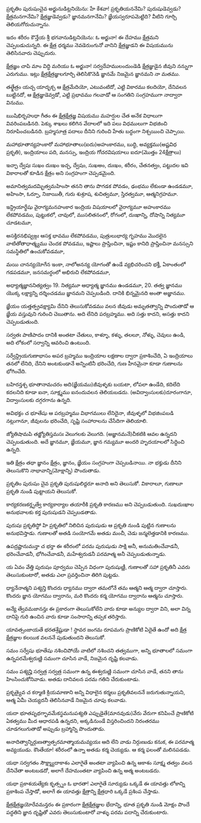 ప్రకృతిం పురుషంచైవ
అర్జునుడిట్లనియెను: హే కేశవా! ప్రకృతియననేమి? పురుషుడెవ్వడు? క్షేత్రమనగానేమి? క్షేత్రజ్ఞుడెవ్వడు? జ్ఞానమనగానేమి? జ్ఞేయస్వరూపమెట్టిది? వీటిని గూర్చి తెలియగోరుచున్నాను.

ఇదం శరీరం కౌన్తేయ
శ్రీ భగవానుడిట్లనియెను: ఓ అర్జునా! ఈ దేహము క్షేత్రమని చెప్పబడుచున్నది. ఈ క్షేత్ర ధర్మము నెవడెరుంగునో వానిని క్షేత్రజ్ఞుడని ఈ విషయమును తెలిసినవారు చెప్పుదురు.

క్షేత్రజ్ఞం చాపి మాం విద్ధి
మరియు ఓ అర్జునా! సర్వదేహములందుండెడి క్షేత్రజ్ఞుడైన జీవుని నన్నుగా ఎరుగుము. ఇట్లు క్షేత్రక్షేత్రజ్ఞులగూర్చి తెలిసికొనెడి జ్ఞానమే నిజమైన జ్ఞానమని నా మతము.

తత్క్షేత్రం యచ్చ యాదృక్చ
ఆ క్షేత్రమేదియో, ఎటువంటిదో, ఎట్టి వికారము కలదియో, దేనివలన బుట్టినదో, ఆ క్షేత్రజ్ఞుడెవ్వడో, ఎట్టి ప్రభావము గలవాడో ఆ సంగతిని సంగ్రహముగా నాద్వారా వినుము.

ఋషిభిర్బహుధా గీతం
ఈ క్షేత్రక్షేత్రజ్ఞ విషయము మహర్షుల చేత అనేక విధాలుగా వివరింపబడినది. పెక్కు శాఖలు కలిగిన వేదాలలో ఇది పలు విధములుగా విభజించి నిరూపించబడినది. బ్రహ్మసూత్ర పదాలు దీనిని గురించి హేతు బద్ధంగా నిశ్చయించి చెప్పాయి.

మహాభూతాన్యహంకారో
మహాభూతాలు(ఐదు)అహంకారము, బుద్ధి, అవ్యక్తము(అష్టవిధ ప్రకృతి), ఇంద్రియాలు పది, మనస్సు, ఇంద్రియ గోచరవిషయాలు ఐదూ(మొత్తం 24క్షేత్రాలు)

ఇచ్ఛా ద్వేషః సుఖం దుఃఖం
ఇచ్చ, ద్వేషం, సుఖఅం, దుఃఖం, శరీరం, చేతనత్వం, పట్టుదల ఇవి వికారాలతో కూడిన క్షేత్రం అని సంగ్రహంగా చెప్పడమైంది.

అమానిత్వమదమ్భిత్వమహింసా
తనని తాను పొగడక పోవడం, ఢంభము లేకుండా ఉండడమూ, అహింసా, ఓర్పూ, నిజాయితీ, గురు శుశ్రూష, శుచిత్వమూ, స్తిరత్వమూ, ఆత్మనిగ్రహమూ.

ఇన్ద్రియార్థేషు వైరాగ్యమనహంకార
ఇంద్రియ విషయాలలో వైరాగ్యమూ అహంకారము లేకపోవడము, పుట్టుకలో, చావులో, ముసలితనంలో, రోగంలో, దుఃఖాన్ని, దోషాన్ని నిత్యమూ చూడటమూ,

అసక్తిరనభిష్వఙ్గః
ఆసక్త భావము లేకపోవడము, పుత్రులుభార్య గృహము మొదలైన వాటితోతాధాత్మ్యము చెందక పోవడము, ఇష్టాలు ప్రాప్తించినా, ఇష్టం కానిది ప్రాప్తించినా మనస్సుని సమస్థితిలో ఉంచుకోవడమూ,

మయి చానన్యయోగేన
ఇంకా, నాలోఅనన్య యోగంతో ఉండే వ్యభిచరించని భక్తీ, ఏకాంతంలో గడపడమూ, జనసమర్ధంలో అభిరుచి లేకపోవడమూ,

అధ్యాత్మజ్ఞాననిత్యత్వం
19. నిత్యమూ ఆధ్యాత్మ జ్ఞానము ఉండడమూ, 20. తత్వ జ్ఞానము యొక్క లక్ష్యాన్ని దర్శించడము జ్ఞానమని చెప్పబడింది. దానికి భిన్నమైనది అంతా అజ్ఞానము.

జ్ఞేయం యత్తత్ప్రవక్ష్యామి
దేనిని తెలుసుకోవడము వలన జీవుడు అమృతత్వాన్ని పొందుతాడో ఆ జ్ఞేయ వస్తువుని గురించి చెబుతాను. అది లేనిది పరబ్రహ్మము. అది సత్తు కాదని, అసత్తు కాదని చెప్పబడుతుంది.

సర్వతః పాణిపాదం
దానికి అంతటా చేతులు, కాళ్ళూ, కళ్ళు, తలలూ, నోళ్ళు, చెవులు ఉండి, అది లోకంలో సర్వాన్ని ఆవరించి ఉంటుంది.

సర్వేన్ద్రియగుణాభాసం
అపర బ్రహ్మము ఇంద్రియాల లక్షణాల ద్వారా ప్రకాశించేది, ఏ ఇంద్రియాలు తనలో లేనిది, దేనిని అంటకుండానే అన్నింటినీ భరించేది, గుణ హీనమైనా కూడా గుణాలను భోగించేది.

బహిరన్తశ్చ భూతానామచరం
అది(జ్ఞేయము)జీవుళ్ళకు బయటా, లోపలా ఉండేది, కదిలేది కదలనిది కూడా ఐనా, సూక్ష్మము ఐనందువలన తెలియబడదు. (అవిద్వాంసులకు)దూరంగానూ, విద్వాంసులకు దగ్గరగాను ఉన్నది.

అవిభక్తం చ భూతేషు
ఆ పరబ్రహ్మము విభాగములు లేనిదైనా, జీవుళ్ళలో విభజింపబడి నట్లుగానూ, జీవులను భరించేది, సృష్టి సంహారాలను చేసేదిగా తెలియాలి.

జ్యోతిషామపి తజ్జ్యోతిస్తమసః
వెలుగలకు వెలుగది. (అజ్ఞానమనే)చీకటికి ఆవల ఉన్నదని చెప్పబడుతుంది. అదే జ్ఞానమూ, జ్ఞేయమూ, జ్ఞాన గమ్యమూ అందరి హృదయాలలో సిద్ధించి ఉన్నది.

ఇతి క్షేత్రం తథా జ్ఞానం
క్షేత్రం, జ్ఞానం, జ్ఞేయం సంగ్రహంగా చెప్పబడినాయి. నా భక్తుడు దీనిని తెలుసుకొని నాభావాన్ని(మోక్షాన్ని) పొందుతాడు.

ప్రకృతిం పురుషం చైవ
ప్రకృతి పురుషులిద్దరూ అనాది అని తెలుసుకో. వికారాలూ, గుణాలూ ప్రకృతి నుండి పుట్టాయని తెలుసుకో.

కార్యకరణకర్తృత్వే
కార్యకార్యాల తయారీకి ప్రకృతి కారణము అని చెప్పబడుతుంది. సుఖదుఃఖాల అనుభవాలకు కర్త పురుషుడని చెప్పబడతాడు.

పురుషః ప్రకృతిస్థో హి
ప్రకృతిలో నిలిచిన పురుషుడు ఆ ప్రకృతి నుండి పుట్టిన గుణాలను అనుభవిస్తాడు. గుణాలతో అతడి సంయోగమే అతడు మంచీ, చెడు జన్మలెత్తడానికి కారణము.

ఉపద్రష్టానుమన్తా చ భర్తా
ఈ శరీరంలో పరమ పురుషుడు సాక్షి అనీ, అనుమతించేవాడనీ, భరించేవాడనీ, భోగించేవాడనీ, మహేశ్వరుడనీ పరమాత్మ అనీ చెప్పబడుతున్నాడు.

య ఏవం వేత్తి పురుషం
పూర్వము చెప్పిన విధంగా పురుషుణ్ణీ, గుణాలతో సహా ప్రకృతినీ ఎవరు తెలుసుకుంటారో, అతడు ఎలా ప్రవర్తించినా తిరిగి పుట్టడు.

ధ్యానేనాత్మని పశ్యన్తి
కొందరు ధ్యానము ద్వారా తమలోనే తమ ఆత్మని ఆత్మ ద్వారా చూస్తారు. కొందరు జ్ఞాన యోగము ద్వారాను, మరి కొందరు కర్మ యోగము ద్వారాను ఆత్మను చూస్తారు.

అన్యే త్వేవమజానన్తః
ఈ ప్రకారంగా తెలుసుకోలేని వారు కూడా అన్యుల ద్వారా విని, అలా విన్న దానిపై గురి ఉంచిన వారు కూడా సంసారాన్ని తప్పక తరిస్తారు.

యావత్సంజాయతే
భరతశ్రేష్టుడా ! స్థావర జంగమ రూపమగు ప్రాణికోటి ఏదైతే ఉందో అది క్షేత్ర క్షేత్రజ్ఞుల కలయిక వలననే పుడుతుందని తెలుసుకో.

సమం సర్వేషు భూతేషు
నశించిపోయే వాటిలో నశించని తత్వముగా, అన్ని భూతాలలో సమంగా ఉన్నపరమేశ్వరుణ్ణి సమంగా చూసిన వాడే, నిజమైన దృష్టి కలవాడు.

సమం పశ్యన్హి సర్వత్ర
సర్వత్ర సమంగా ఉన్న ఈశ్వరుణ్ణి సమంగా చూసిన వాడే, తనని తాను హింసించుకోనివాడు. అతడు దానివలన పరమ గతిని చేరుకుంటాడు.

ప్రకృత్యైవ చ కర్మాణి క్రియమాణాని
అన్ని విధాలైన కర్మలు ప్రకృతివలననే జరుగుతున్నాయని, ఆత్మ ఏమీ చెయ్యదనీ తెలిసినవాడే నిజమైన చూపు కలవాడు.

యదా భూతపృథగ్భావమేకస్థమనుపశ్యతి
ఎప్పుడైతే(మానవుడు)వేరు వేరుగా కనిపించే ప్రాణికోటి ఏకత్వము మీద ఆధారపడి ఉన్నదని, అక్కడినుండే విస్తరించిందని నిరంతరము చూడగలుగుతాడో అప్పుడు బ్రహ్మాన్ని పొందుతాడు.

అనాదిత్వాన్నిర్గుణత్వాత్పరమాత్మాయమవ్యయః
ఆది లేని వాడు నిర్గుణుడు కనుక, ఈ పరమాత్మ అవ్యయుడు. కౌంతేయా! శరీరంలో ఉన్నా అతడు కర్మ చెయ్యడు. ఆ కర్మ ఫలంతో మలినపడడు.

యథా సర్వగతం సౌక్ష్మ్యాదాకాశం
ఎలాగైతే అంతటా వ్యాపించి ఉన్న ఆకాశం సూక్ష్మ తత్వం వలన దేనిచేతా అంటబడదో, అలాగే దేహమంతటా వ్యాపించి ఉన్న ఆత్మ అంటబడదు.

యథా ప్రకాశయత్యేకః కృత్స్నం
ఓ భారతా! ఎలాగైతే సూర్యుడు ఒక్కడే ఈ యావత్తు లోకాన్ని ప్రకాశింప చేస్తాడో, అలాగే ఈ యావత్తు క్షేత్రాన్ని క్షేత్రధారి ఒక్కడే ప్రశింప చేస్తాడు.

క్షేత్రక్షేత్రజ్ఞయోరేవమన్తరం
ఈ ప్రకారంగా క్షేత్రక్షేత్రజ్ఞుల భేదాన్ని, భూత ప్రకృతి నుండి మోక్షం పొందే పద్ధతిని జ్ఞాన దృష్టితో ఎవరు తెలుసుకుంటారో వాళ్ళు పరమ పదాన్ని చేరుకుంటారు.